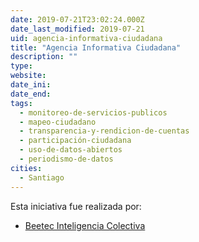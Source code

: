 ```yaml
---
date: 2019-07-21T23:02:24.000Z
date_last_modified: 2019-07-21
uid: agencia-informativa-ciudadana
title: "Agencia Informativa Ciudadana"
description: ""
type: 
website: 
date_ini: 
date_end: 
tags:
  - monitoreo-de-servicios-publicos
  - mapeo-ciudadano
  - transparencia-y-rendicion-de-cuentas
  - participación-ciudadana
  - uso-de-datos-abiertos
  - periodismo-de-datos
cities: 
  - Santiago
---
```


Esta iniciativa fue realizada por:

- [Beetec Inteligencia Colectiva](/organizaciones/beetec-inteligencia-colectiva)
